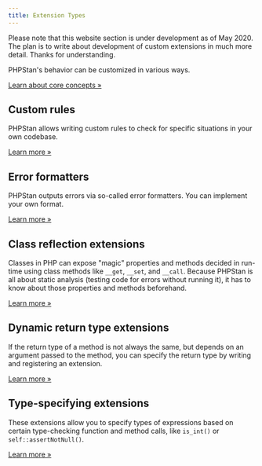 ```yaml
---
title: Extension Types
---
```


<div class="bg-yellow-100 border-l-4 border-yellow-500 text-yellow-700 p-4 mb-4" role="alert">

Please note that this website section is under development as of May 2020. The plan is to write about development of custom extensions in much more detail. Thanks for understanding.

</div>

PHPStan's behavior can be customized in various ways.

[Learn about core concepts »](/developing-extensions/core-concepts)

Custom rules
-------------------

PHPStan allows writing custom rules to check for specific situations in your own codebase.

[Learn more »](/developing-extensions/rules)

Error formatters
------------------

PHPStan outputs errors via so-called error formatters. You can implement your own format.

[Learn more »](/developing-extensions/error-formatters)

Class reflection extensions
------------------

Classes in PHP can expose "magic" properties and methods decided in run-time using class methods like `__get`, `__set`, and `__call`. Because PHPStan is all about static analysis (testing code for errors without running it), it has to know about those properties and methods beforehand.

[Learn more »](/developing-extensions/class-reflection-extensions)

Dynamic return type extensions
-------------------

If the return type of a method is not always the same, but depends on an argument passed to the method, you can specify the return type by writing and registering an extension.

[Learn more »](/developing-extensions/dynamic-return-type-extensions)

Type-specifying extensions
-------------------

These extensions allow you to specify types of expressions based on certain type-checking function and method calls, like `is_int()` or `self::assertNotNull()`.

[Learn more »](/developing-extensions/type-specifying-extensions)
